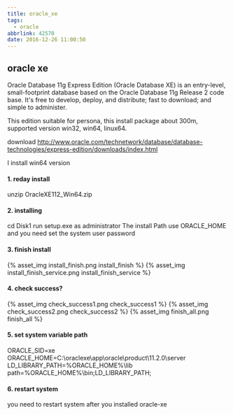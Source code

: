 ```yaml
---
title: oracle_xe
tags:
  - oracle
abbrlink: 42570
date: 2016-12-26 11:00:50
---
```


## oracle xe
Oracle Database 11g Express Edition (Oracle Database XE) is an entry-level, small-footprint database based on the Oracle Database 11g Release 2 code base.  It's free to develop, deploy, and distribute; fast to download; and simple to administer.

This edition suitable for persona, this install package about 300m, supported version win32, win64, linux64.

download http://www.oracle.com/technetwork/database/database-technologies/express-edition/downloads/index.html

I install win64 version
#### 1. reday install
unzip OracleXE112_Win64.zip

#### 2. installing
cd Disk1
run setup.exe as administrator
The install Path use ORACLE_HOME
and you need set the system user password

#### 3. finish install
{% asset_img install_finish.png install_finish %}
{% asset_img install_finish_service.png install_finish_service %}


#### 4. check success?
{% asset_img check_success1.png check_success1 %}
{% asset_img check_success2.png check_success2 %}
{% asset_img finish_all.png finish_all %}

#### 5. set system variable path
ORACLE_SID=xe
ORACLE_HOME=C:\oraclexe\app\oracle\product\11.2.0\server
LD_LIBRARY_PATH=%ORACLE_HOME%\lib
path=%ORACLE_HOME%\bin;LD_LIBRARY_PATH;


#### 6. restart system
you need to restart system after you installed oracle-xe

